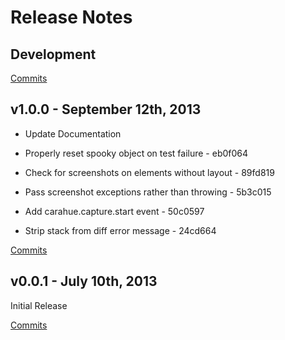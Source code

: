# Release Notes

## Development

[Commits](https://github.com/kpdecker/carahue/compare/v1.0.0...master)

## v1.0.0 - September 12th, 2013

- Update Documentation

- Properly reset spooky object on test failure - eb0f064
- Check for screenshots on elements without layout - 89fd819
- Pass screenshot exceptions rather than throwing - 5b3c015
- Add carahue.capture.start event - 50c0597
- Strip stack from diff error message - 24cd664

[Commits](https://github.com/kpdecker/carahue/compare/v0.0.1...v1.0.0)

## v0.0.1 - July 10th, 2013

Initial Release

[Commits](https://github.com/kpdecker/carahue/compare/4eaf6f4...v0.0.1)
